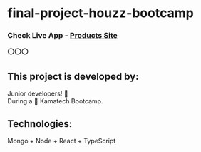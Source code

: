 # final-project-houzz-bootcamp

### Check Live App - [Products Site](https://final-project-houzz-bootcamp.herokuapp.com/)

⭕⭕⭕

## This project is developed by: 
Junior developers! 🥇\
During a 🎉 Kamatech Bootcamp.

## Technologies:
Mongo + Node + React + TypeScript

